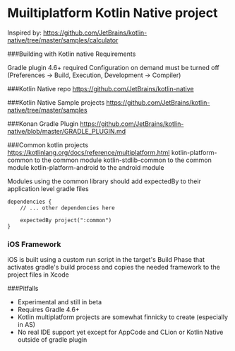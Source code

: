 # Muiltiplatform Kotlin Native project

Inspired by: https://github.com/JetBrains/kotlin-native/tree/master/samples/calculator

###Building with Kotlin native Requirements

Gradle plugin 4.6+ required
Configuration on demand must be turned off (Preferences -> Build, Execution, Development -> Compiler)

###Kotlin Native repo
https://github.com/JetBrains/kotlin-native

###Kotlin Native Sample projects
https://github.com/JetBrains/kotlin-native/tree/master/samples

###Konan Gradle Plugin
https://github.com/JetBrains/kotlin-native/blob/master/GRADLE_PLUGIN.md

###Common kotlin projects
https://kotlinlang.org/docs/reference/multiplatform.html
kotlin-platform-common to the common module
kotlin-stdlib-common to the common module
kotlin-platform-android to the android module

Modules using the common library should add expectedBy to their application level gradle files

    dependencies {
        // ... other dependencies here
        
        expectedBy project(":common")
    }


### iOS Framework

iOS is built using a custom run script in the target's Build Phase that activates
gradle's build process and copies the needed framework to the project files in Xcode



###Pitfalls

* Experimental and still in beta
* Requires Gradle 4.6+
* Kotlin multiplatform projects are somewhat finnicky to create (especially in AS)
* No real IDE support yet except for AppCode and CLion or Kotlin Native outside of gradle plugin

